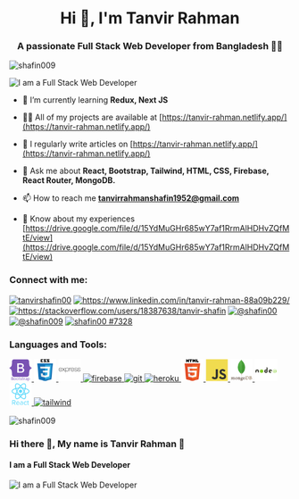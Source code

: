 
<h1 align="center">Hi 👋, I'm Tanvir Rahman</h1>
<h3 align="center">A passionate Full Stack Web Developer from Bangladesh 👨‍💻</h3>

<p align="left"> <img src="https://komarev.com/ghpvc/?username=shafin009&label=Profile%20views&color=0e75b6&style=flat" alt="shafin009" /> </p>

![I am a Full Stack Web Developer](https://i.ibb.co/KDWnSHt/ghostboyshafin-gmail-com.png)

- 🌱 I’m currently learning **Redux, Next JS**

- 👨‍💻 All of my projects are available at [https://tanvir-rahman.netlify.app/](https://tanvir-rahman.netlify.app/)

- 📝 I regularly write articles on [https://tanvir-rahman.netlify.app/](https://tanvir-rahman.netlify.app/)

- 💬 Ask me about **React, Bootstrap, Tailwind, HTML, CSS, Firebase, React Router, MongoDB.**

- 📫 How to reach me **tanvirrahmanshafin1952@gmail.com**

- 📄 Know about my experiences [https://drive.google.com/file/d/15YdMuGHr685wY7af1RrmAlHDHvZQfMtE/view](https://drive.google.com/file/d/15YdMuGHr685wY7af1RrmAlHDHvZQfMtE/view)


<h3 align="left">Connect with me:</h3>
<p align="left">
<a href="https://twitter.com/tanvirshafin00" target="blank"><img align="center" src="https://raw.githubusercontent.com/rahuldkjain/github-profile-readme-generator/master/src/images/icons/Social/twitter.svg" alt="tanvirshafin00" height="30" width="40" /></a>
<a href="https://www.linkedin.com/in/tanvir-rahman-88a09b229/" target="blank"><img align="center" src="https://raw.githubusercontent.com/rahuldkjain/github-profile-readme-generator/master/src/images/icons/Social/linked-in-alt.svg" alt="https://www.linkedin.com/in/tanvir-rahman-88a09b229/" height="30" width="40" /></a>
<a href="https://stackoverflow.com/users/18387638/tanvir-shafin" target="blank"><img align="center" src="https://raw.githubusercontent.com/rahuldkjain/github-profile-readme-generator/master/src/images/icons/Social/stack-overflow.svg" alt="https://stackoverflow.com/users/18387638/tanvir-shafin" height="30" width="40" /></a>
<a href="https://instagram.com/shafin00" target="blank"><img align="center" src="https://raw.githubusercontent.com/rahuldkjain/github-profile-readme-generator/master/src/images/icons/Social/instagram.svg" alt="@shafin00" height="30" width="40" /></a>
<a href="https://medium.com/shafin009" target="blank"><img align="center" src="https://raw.githubusercontent.com/rahuldkjain/github-profile-readme-generator/master/src/images/icons/Social/medium.svg" alt="@shafin009" height="30" width="40" /></a>
<a href="https://discord.gg/shafin00#7328" target="blank"><img align="center" src="https://raw.githubusercontent.com/rahuldkjain/github-profile-readme-generator/master/src/images/icons/Social/discord.svg" alt="shafin00 #7328" height="30" width="40" /></a>
</p>

<h3 align="left">Languages and Tools:</h3>
<p align="left"> <a href="https://getbootstrap.com" target="_blank" rel="noreferrer"> <img src="https://raw.githubusercontent.com/devicons/devicon/master/icons/bootstrap/bootstrap-plain-wordmark.svg" alt="bootstrap" width="40" height="40"/> </a> <a href="https://www.w3schools.com/css/" target="_blank" rel="noreferrer"> <img src="https://raw.githubusercontent.com/devicons/devicon/master/icons/css3/css3-original-wordmark.svg" alt="css3" width="40" height="40"/> </a> <a href="https://expressjs.com" target="_blank"  rel="noreferrer"> <img src="https://raw.githubusercontent.com/devicons/devicon/master/icons/express/express-original-wordmark.svg" alt="express" width="40" height="40"/> </a> <a href="https://firebase.google.com/" target="_blank" rel="noreferrer"> <img src="https://www.vectorlogo.zone/logos/firebase/firebase-icon.svg" alt="firebase" width="40" height="40"/> </a> <a href="https://git-scm.com/" target="_blank" rel="noreferrer"> <img src="https://www.vectorlogo.zone/logos/git-scm/git-scm-icon.svg" alt="git" width="40" height="40"/> </a> <a href="https://heroku.com" target="_blank" rel="noreferrer"> <img src="https://www.vectorlogo.zone/logos/heroku/heroku-icon.svg" alt="heroku" width="40" height="40"/> </a> <a href="https://www.w3.org/html/" target="_blank" rel="noreferrer"> <img src="https://raw.githubusercontent.com/devicons/devicon/master/icons/html5/html5-original-wordmark.svg" alt="html5" width="40" height="40"/> </a> <a href="https://developer.mozilla.org/en-US/docs/Web/JavaScript" target="_blank" rel="noreferrer"> <img src="https://raw.githubusercontent.com/devicons/devicon/master/icons/javascript/javascript-original.svg" alt="javascript" width="40" height="40"/> </a> <a href="https://www.mongodb.com/" target="_blank" rel="noreferrer"> <img src="https://raw.githubusercontent.com/devicons/devicon/master/icons/mongodb/mongodb-original-wordmark.svg" alt="mongodb" width="40" height="40"/> </a> <a href="https://nodejs.org" target="_blank" rel="noreferrer"> <img src="https://raw.githubusercontent.com/devicons/devicon/master/icons/nodejs/nodejs-original-wordmark.svg" alt="nodejs" width="40" height="40"/> </a> <a href="https://reactjs.org/" target="_blank" rel="noreferrer"> <img src="https://raw.githubusercontent.com/devicons/devicon/master/icons/react/react-original-wordmark.svg" alt="react" width="40" height="40"/> </a> <a href="https://tailwindcss.com/" target="_blank" rel="noreferrer"> <img src="https://www.vectorlogo.zone/logos/tailwindcss/tailwindcss-icon.svg" alt="tailwind" width="40" height="40"/> </a> </p>

<p><img align="center" src="https://github-readme-stats.vercel.app/api/top-langs?username=shafin009&show_icons=true&locale=en&layout=compact" alt="shafin009" /></p>

### Hi there 👋, My name is Tanvir Rahman 👦
#### I am a Full Stack Web Developer
![I am a Full Stack Web Developer](https://i.ibb.co/Bqq4n68/rsz-1659375763524.png)
